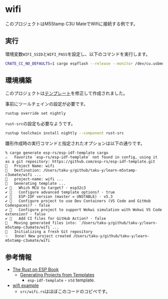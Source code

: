 # wifi

このプロジェクトはM5Stamp C3U MateでWifiに接続する例です。

## 実行

環境変数`WIFI_SSID`と`WIFI_PASS`を設定し、以下のコマンドを実行します。

```bash
CRATE_CC_NO_DEFAULTS=1 cargo espflash --release --monitor /dev/cu.usbmodem1101
```

## 環境構築

このプロジェクトは[テンプレート](https://docs.esp-rs.org/book/writing-your-own-application/generate-project/index.html#esp-idf-template)を修正して作成されました。

事前にツールチェインの設定が必要です。

```bash
rustup override set nightly
```

`rust-src`の設定も必要なようです。

```bash
rustup toolchain install nightly --component rust-src
```

雛形作成時の実行コマンドと指定されたオプションは以下の通りです。

```console
% cargo generate esp-rs/esp-idf-template cargo
⚠️   Favorite `esp-rs/esp-idf-template` not found in config, using it as a git repository: https://github.com/esp-rs/esp-idf-template.git
🤷   Project Name: wifi
🔧   Destination: /Users/taku-y/github/taku-y/learn-m5stamp-c3umate/wifi ...
🔧   project-name: wifi ...
🔧   Generating template ...
✔ 🤷   Which MCU to target? · esp32c3
✔ 🤷   Configure advanced template options? · true
✔ 🤷   ESP-IDF version (master = UNSTABLE) · v5.3
✔ 🤷   Configure project to use Dev Containers (VS Code and GitHub Codespaces)? · false
✔ 🤷   Configure project to support Wokwi simulation with Wokwi VS Code extension? · false
✔ 🤷   Add CI files for GitHub Action? · false
🔧   Moving generated files into: `/Users/taku-y/github/taku-y/learn-m5stamp-c3umate/wifi`...
🔧   Initializing a fresh Git repository
✨   Done! New project created /Users/taku-y/github/taku-y/learn-m5stamp-c3umate/wifi
```

## 参考情報

* [The Rust on ESP Book](https://docs.esp-rs.org/book/introduction.html)
  * [Generating Projects from Templates](https://docs.esp-rs.org/book/writing-your-own-application/generate-project/index.html#generating-projects-from-templates)
    * `esp-idf-template` - `std` template.
* [wifi example](https://github.com/esp-rs/esp-idf-svc/blob/15febb17eebcb0ccff3a2c247bc69cbd86eeede1/examples/wifi.rs)
  * `src/wifi.rs`はほぼこのコードのコピペです。
